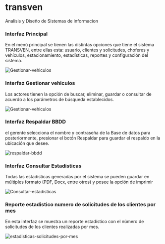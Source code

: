# transven
Analisis y Diseño de Sistemas de informacion


### Interfaz Principal
En el menú principal se tienen las distintas opciones que tiene el sistema TRANSVEN, entre ellas esta: usuario, clientes y solicitudes, choferes y vehículos, estacionamiento, estadísticas, reportes y configuración del sistema. 

<img src="https://ibb.co/4VSy97G" alt="Gestionar-vehiculos" border="0">



### Interfaz Gestionar vehiculos
Los actores tienen la opción de buscar, eliminar, guardar  o consultar de acuerdo a los parámetros de búsqueda establecidos. 

<img src="https://ibb.co/4VSy97G" alt="Gestionar-vehiculos" border="0">


### Interfaz Respaldar BBDD
el gerente selecciona el nombre y contraseña de la Base de datos para posteriormente, presionar el botón Respaldar para guardar el respaldo en la ubicación que desee. 

<img src="https://ibb.co/XCtLDc8" alt="respaldar-bbdd" border="0">


### Interfaz Consultar Estadisticas
Todas las estadísticas generadas por el sistema  se pueden guardar en múltiples formato (PDF, Docx, entre otros) y posee la opción de imprimir

<img src="https://ibb.co/GcJXvWc" alt="Consultar-estadisticas" border="0">

### Reporte estadistico numero de solicitudes de los clientes por mes
En esta interfaz se muestra un reporte estadístico con el número de solicitudes de los clientes realizadas por mes.  

<img src="https://ibb.co/XCfh3xX" alt="estadisticas-solicitudes-por-mes" border="0">
